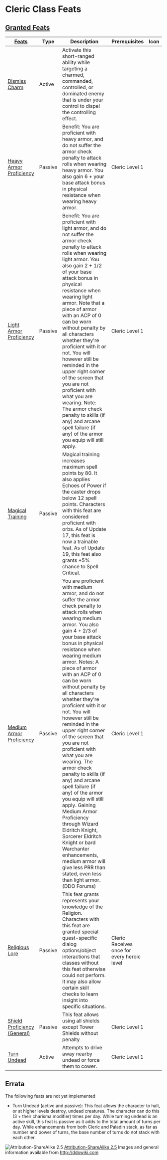 # Cleric Class Feats

## [Granted Feats](- "granted")

| [ ][existingFeat] [Feats][result]                            | Type    | Description                                                                                                                                                                                                                                                                                                                                                                                                                                                                                                                                                                                                                                                                                                                                                                                                                             | Prerequisites                               | Icon |
| ------------------------------------------------------------ | ------- | --------------------------------------------------------------------------------------------------------------------------------------------------------------------------------------------------------------------------------------------------------------------------------------------------------------------------------------------------------------------------------------------------------------------------------------------------------------------------------------------------------------------------------------------------------------------------------------------------------------------------------------------------------------------------------------------------------------------------------------------------------------------------------------------------------------------------------------- | ------------------------------------------- | ---- |
| [Dismiss Charm](http://ddowiki.com/page/Dismiss_Charm)       | Active  | Activate this short-ranged ability while targeting a charmed, commanded, controlled, or dominated enemy that is under your control to dispel the controlling effect.                                                                                                                                                                                                                                                                                                                                                                                                                                                                                                                                                                                                                                                                    |                                             |      |
| [Heavy Armor Proficiency][heavy_armor]                       | Passive | Benefit: You are proficient with heavy armor, and do not suffer the armor check penalty to attack rolls when wearing heavy armor. You also gain 6 + your base attack bonus in physical resistance when wearing heavy armor.                                                                                                                                                                                                                                                                                                                                                                                                                                                                                                                                                                                                             | Cleric Level 1                              |      |
| [Light Armor Proficiency][light_armor]                       | Passive | Benefit: You are proficient with light armor, and do not suffer the armor check penalty to attack rolls when wearing light armor. You also gain 2 + 1/2 of your base attack bonus in physical resistance when wearing light armor. Note that a piece of armor with an ACP of 0 can be worn without penalty by all characters whether they're proficient with it or not. You will however still be reminded in the upper right corner of the screen that you are not proficient with what you are wearing. Note: The armor check penalty to skills (if any) and arcane spell failure (if any) of the armor you equip will still apply.                                                                                                                                                                                                   | Cleric Level 1                              |      |
| [Magical Training](http://ddowiki.com/page/Magical_Training) | Passive | Magical training increases maximum spell points by 80. It also applies Echoes of Power if the caster drops below 12 spell points. Characters with this feat are considered proficient with orbs. As of Update 17, this feat is now a trainable feat. As of Update 19, this feat also grants +5% chance to Spell Critical.                                                                                                                                                                                                                                                                                                                                                                                                                                                                                                               |                                             |      |
| [Medium Armor Proficiency][medium_armor]                     | Passive | You are proficient with medium armor, and do not suffer the armor check penalty to attack rolls when wearing medium armor. You also gain 4 + 2/3 of your base attack bonus in physical resistance when wearing medium armor. Notes: A piece of armor with an ACP of 0 can be worn without penalty by all characters whether they're proficient with it or not. You will however still be reminded in the upper right corner of the screen that you are not proficient with what you are wearing. The armor check penalty to skills (if any) and arcane spell failure (if any) of the armor you equip will still apply. Gaining Medium Armor Proficiency through Wizard Eldritch Knight, Sorcerer Eldritch Knight or bard Warchanter enhancements, medium armor will give less PRR than stated, even less than light armor. (DDO Forums) | Cleric Level 1                              |      |
| [Religious Lore][religious_lore]                             | Passive | This feat grants represents your knowledge of the Religion. Characters with this feat are granted special quest-specific dialog options/object interactions that classes without this feat otherwise could not perform. It may also allow certain skill checks to learn insight into specific situations.                                                                                                                                                                                                                                                                                                                                                                                                                                                                                                                               | Cleric Receives once for every heroic level |      |
| [Shield Proficiency (General)][shield_feat]                  | Passive | This feat allows using all shields except Tower Shields without penalty                                                                                                                                                                                                                                                                                                                                                                                                                                                                                                                                                                                                                                                                                                                                                                 | Cleric Level 1                              |      |
| [Turn Undead](https://ddowiki.com/page/Turn_Undead)          | Active  | Attempts to drive away nearby undead or force them to cower.                                                                                                                                                                                                                                                                                                                                                                                                                                                                                                                                                                                                                                                                                                                                                                            | Cleric Level 1                              |      |

## Errata

The following feats are not yet implemented

-   Turn Undead (active and passive): This feat allows the character to halt, or at higher levels destroy, undead
    creatures. The character can do this (3 + their charisma modifier) times per day. While turning undead is an active
    skill, this feat is passive as it adds to the total amount of turns per day. While enhancements from both Cleric and
    Paladin stack, as far as number and power of turns, the base number of turns do not stack with each other.

[light_armor]: http://ddowiki.com/page/Light_Armor_Proficiency "Light Armor Proficiency"
[medium_armor]: http://ddowiki.com/page/Medium_Armor_Proficiency "Medium Armor Proficiency"
[heavy_armor]: http://ddowiki.com/page/Heavy_Armor_Proficiency "Heavy Armor Proficiency"
[religious_lore]: http://ddowiki.com/page/Religious_Lore "Religious Lore"
[shield_feat]: http://ddowiki.com/page/Shield_Proficiency_(General) "Shield Proficiency"
[existingFeat]: - "c:verify-rows=#feat:grantedFeats()"
[_matchStrategy_]: - "c:matchStrategy=KeyMatch"
[result]: - "?=#feat"
[elf_feat]: http://www.ddowiki.com/edit/Elf_(feat)?redlink=1 "Elf (feat) (page does not exist)"
[elf_race]: http://www.ddowiki.com/page/Elf "Elf"
[sunelf_race]: http://www.ddowiki.com/page/Sun_Elf_(Morninglord) "Sun Elf (Morninglord)"

![Attribution-ShareAlike 2.5](/images/somerights20.png)
[Attribution-ShareAlike 2.5](https://creativecommons.org/licenses/by-sa/2.5/) Images and general information available
from http://ddowiki.com
